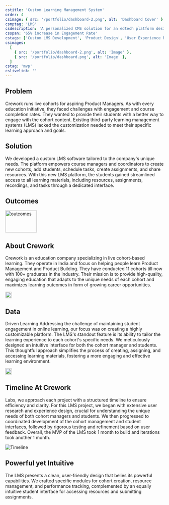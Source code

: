 ```yaml
---
cstitle: 'Custom Learning Management System'
order: 4
csimage: { src: '/portfolio/dashboard-2.png', alt: 'Dashboard Cover' }
csmptag: 'LMS'
csdescription: 'A personalized CMS solution for an edtech platform designed to increase engagement by delivering tailored learning experiences.'
csspan: '65% increase in Engagement Rate'
cstags: ['Custom LMS Development', 'Product Design', 'User Experience Research']
csimages:
  [
    { src: '/portfolio/dashboard-2.png', alt: 'Image' },
    { src: '/portfolio/dashboard.png', alt: 'Image' },
  ]
cstag: 'mvp'
cslivelink: ''
---
```


## Problem

Crework runs live cohorts for aspiring Product Managers. As with every education initiative, they faced challenges with engagement and course completion rates. They wanted to provide their students with a better way to engage with the cohort content. Existing third-party learning management systems (LMS) lacked the customization needed to meet their specific learning approach and goals.

## Solution

We developed a custom LMS software tailored to the company's unique needs. The platform empowers course
managers and coordinators to create new cohorts, add students, schedule tasks, create assignments,
and share resources. With this new LMS platform, the students gained streamlined access to all
learning materials, including resources, assignments, recordings, and tasks through a dedicated
interface.

## Outcomes

<img
src="https://res.cloudinary.com/crework-cloud/image/upload/v1727444997/casestudies/Frame_2147206011_1_mqp6su.svg"
alt="outcomes"
width="100"
height="70"
class="w-full !border-none"
/>

## About Crework

Crework is an education company specializing in live cohort-based learning. They
operate in India and focus on helping people learn Product Management and Product Building. They
have conducted 11 cohorts till now with 100+ graduates in the industry. Their mission is to provide
high-quality, engaging education that adapts to the unique needs of each cohort and maximizes
learning outcomes in form of growing career opportunities.

<img
  src="/portfolio/pm-2.png"
  alt="Dashboard"
  width="20"
  height="20"
  class="w-full bg-black"
/>

## Data

Driven Learning Addressing the challenge of maintaining student engagement in online learning, our
focus was on creating a highly customizable platform. The LMS's standout feature is its ability to
tailor the learning experience to each cohort's specific needs. We meticulously designed an
intuitive interface for both the cohort manager and students. This thoughtful approach simplifies
the process of creating, assigning, and accessing learning materials, fostering a more engaging and
effective learning environment.

<img
  src="/portfolio/dashboard-3.png"
  alt="Dashboard"
  width="20"
  height="20"
  class="w-full bg-black"
/>

## Timeline At Crework

Labs, we approach each project with a structured timeline to ensure efficiency and clarity. For this
LMS project, we began with extensive user research and experience design, crucial for understanding
the unique needs of both cohort managers and students. We then progressed to coordinated development
of the cohort management and student interfaces, followed by rigorous testing and refinement based
on user feedback. Overall, the MVP of the LMS took 1 month to build and iterations took another 1
month.

![Timeline](/portfolio/timeline.png)

## Powerful yet Intuitive

The LMS presents a clean, user-friendly design that belies its powerful capabilities. We crafted specific modules for cohort
creation, resource management, and performance tracking, complemented by an equally intuitive
student interface for accessing resources and submitting assignments.
